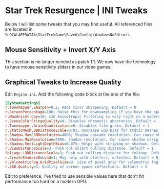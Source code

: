 # Star Trek Resurgence | INI Tweaks

Below I will list some tweaks that you may find useful.
All referenced files are located in `%LOCALAPPDATA%\StarTrekGame\Saved\Config\WindowsNoEditor\`.

## Mouse Sensitivity + Invert X/Y Axis

This section is no longer needed as patch 1.1. We now have the technology to have mouse sensitivity sliders in our video games.

## Graphical Tweaks to Increase Quality
Edit `Engine.ini`.
Add the following code block at the end of the file:
```ini
[SystemSettings]
r.Tonemapper.Sharpen=0.2; Adds minor sharpening. Default = 0
r.ScreenPercentage=100; Raise this for downsampling if you have the spare GPU horsepower. Default = 100
r.MaxAnisotropy=16; x16 Anisotropic Filtering is very light on a modern GPU. Default = 8
r.SceneColorFringeQuality=0; Disables chromatic aberration. Default = 1
r.Tonemapper.GrainQuantization=0; Disables film grain. Default = 1
r.StaticMeshLODDistanceScale=0.01; Decrease LOD bias for static meshes to reduce pop-in. Default = 1
r.Shadow.MaxCSMResolution=4096; Shadow cascade resolution. Can cause shadow striping beyond 2048. Default = 2048
r.Shadow.MaxResolution=4096; Shadow resolution. Can cause shadow striping beyond 2048. Default = 2048
r.Shadow.RectLightDepthBias=0.075; Helps with striping on shadows. Default = 0.025
r.ViewDistanceScale=3; Push out object culling distance. Default = 1
foliage.LODDistanceScale=3; Push out culling distance for foliage. Default = 1
r.CreateShadersOnLoad=1; May help with stutters, untested. Default = 0
r.VolumetricFog.GridPixelSize=8; Size of pixel grid for volumetric fog. Very demanding at lower values. Default = 4
r.SSR.Quality=3; Quality of screen space reflections. Default = 4
```
Edit to preference; I've tried to use sensible values here that don't hit performance too hard on a modern GPU.
